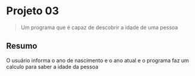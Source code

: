 # Projeto 03
> Um programa que é capaz de descobrir a idade de uma pessoa

## Resumo
O usuário informa o ano de nascimento e o ano atual e o programa faz um calculo para saber a idade da pessoa